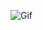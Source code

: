 ![Gif](https://github.com/VldKnd/large-agents-pibt/blob/main/square-large-agents-mapf/readme_example.gif)
